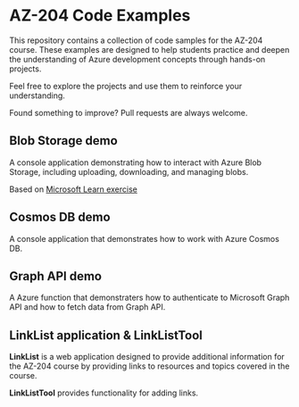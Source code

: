 # AZ-204 Code Examples

This repository contains a collection of code samples for the AZ-204 course. These examples are designed to help students practice and deepen the understanding of Azure development concepts through hands-on projects.

Feel free to explore the projects and use them to reinforce your understanding.

Found something to improve? Pull requests are always welcome.

## Blob Storage demo
A console application demonstrating how to interact with Azure Blob Storage, including uploading, downloading, and managing blobs. 

Based on [Microsoft Learn exercise](https://learn.microsoft.com/en-us/training/modules/work-azure-blob-storage/4-develop-blob-storage-dotnet)

## Cosmos DB demo
A console application that demonstrates how to work with Azure Cosmos DB.

## Graph API demo
A Azure function that demonstraters how to authenticate to Microsoft Graph API and how to fetch data from Graph API.

## LinkList application & LinkListTool
**LinkList** is a web application designed to provide additional information for the AZ-204 course by providing links to resources and topics covered in the course.

**LinkListTool** provides functionality for adding links.





